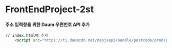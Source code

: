 # FrontEndProject-2st

#### 주소 입력창을 위한 Daum 우편번호 API 추가

```html
// index.html에 추가
    <script src="https://t1.daumcdn.net/mapjsapi/bundle/postcode/prod/postcode.v2.js">
```
